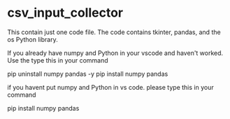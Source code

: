 # csv_input_collector
This contain just one code file.  The code contains tkinter, pandas, and the os Python library.

If you already have numpy and Python in your vscode and haven't worked. Use the type this in your command

pip uninstall numpy pandas -y
pip install numpy pandas


if you havent put numpy and Python in vs code. please type this in your command

pip install numpy pandas
